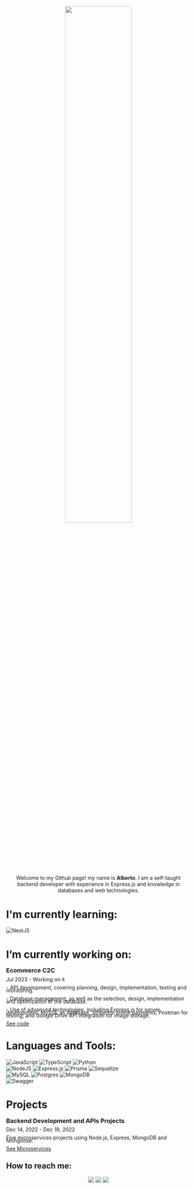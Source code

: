 ## <p align="center"><img src="https://media.tenor.com/mGgWY8RkgYMAAAAC/hello-world.gif" width=60%/></p>
<p align="center" >
    Welcome to my Github page! my name is <strong>Alberto</strong>. I am a self-taught backend developer with experience in Express.js and knowledge in databases and web technologies.
  <br/>
</p>

# I'm currently learning:
![NestJS](https://img.shields.io/badge/nestjs-%23E0234E.svg?style=for-the-badge&logo=nestjs&logoColor=white)

# I’m currently working on:
<div style="line-height:8px;">
<h3>Ecommerce C2C</h3>
<p>Jul 2023 - Working on it</p>
<p>- API development, covering planning, design, implementation, testing and monitoring.</p>
<p>- Database management, as well as the selection, design, implementation and optimization of the database.</p>
<p>- Use of advanced technologies, including Express.js for server development, MySQL as database, Stripe for online payments, Postman for testing, and Google Drive API integration for image storage.</p>
<p><a href="https://github.com/albertogonzalezm/ecommerce_c2c">See code</a></o>
</div>

# Languages and Tools:
![JavaScript](https://img.shields.io/badge/javascript-%23323330.svg?style=for-the-badge&logo=javascript&logoColor=%23F7DF1E)
![TypeScript](https://img.shields.io/badge/typescript-%23007ACC.svg?style=for-the-badge&logo=typescript&logoColor=white)
![Python](https://img.shields.io/badge/python-3670A0?style=for-the-badge&logo=python&logoColor=ffdd54)
</br>![NodeJS](https://img.shields.io/badge/node.js-6DA55F?style=for-the-badge&logo=node.js&logoColor=white)
![Express.js](https://img.shields.io/badge/express.js-%23404d59.svg?style=for-the-badge&logo=express&logoColor=%2361DAFB)
![Prisma](https://img.shields.io/badge/Prisma-3982CE?style=for-the-badge&logo=Prisma&logoColor=white)
![Sequelize](https://img.shields.io/badge/Sequelize-52B0E7?style=for-the-badge&logo=Sequelize&logoColor=white)
</br>![MySQL](https://img.shields.io/badge/mysql-%2300f.svg?style=for-the-badge&logo=mysql&logoColor=white)
![Postgres](https://img.shields.io/badge/postgres-%23316192.svg?style=for-the-badge&logo=postgresql&logoColor=white)
![MongoDB](https://img.shields.io/badge/MongoDB-%234ea94b.svg?style=for-the-badge&logo=mongodb&logoColor=white)
</br>![Swagger](https://img.shields.io/badge/-Swagger-%23Clojure?style=for-the-badge&logo=swagger&logoColor=white)

# Projects
<div style="line-height:8px;">
<h3>Backend Development and APIs Projects</h3>
<p>Dec 14, 2022 - Dec 19, 2022</p>
<p>Five microservices projects using Node.js, Express, MongoDB and Mongoose.</p>
<p><a href="https://albertogonzalezm.github.io/">See Microservices</a></o>
</div>

## How to reach me: 
<div align='center'>
<a href="mailto:albertogonzalezmantilla@gmail.com"> <img src="https://img.shields.io/badge/Gmail-D14836?style=for-the-badge&logo=gmail&logoColor=white"/></a>
<a href="https://www.linkedin.com/in/albertoagonzalezm"> <img src="https://img.shields.io/badge/LinkedIn-0077B5?style=for-the-badge&logo=linkedin&logoColor=white" /></a>
<a href="wa.me/573177124702"> <img src="https://img.shields.io/badge/WhatsApp-25D366?style=for-the-badge&logo=whatsapp&logoColor=white" /></a>
</div>
</div>
